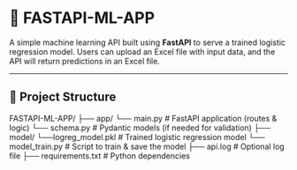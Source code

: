 # 🚀 FASTAPI-ML-APP

A simple machine learning API built using **FastAPI** to serve a trained logistic regression model. Users can upload an Excel file with input data, and the API will return predictions in an Excel file.

---

## 📁 Project Structure

FASTAPI-ML-APP/
├── app/
 └── main.py # FastAPI application (routes & logic)
 └── schema.py # Pydantic models (if needed for validation)
├── model/
 └──logreg_model.pkl # Trained logistic regression model
 └── model_train.py # Script to train & save the model
├── api.log # Optional log file
├── requirements.txt # Python dependencies
